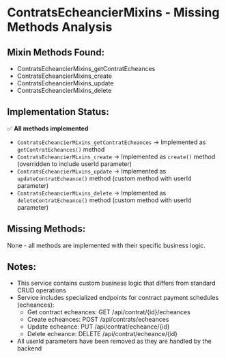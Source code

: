 # ContratsEcheancierMixins - Missing Methods Analysis

## Mixin Methods Found:
- ContratsEcheancierMixins_getContratEcheances
- ContratsEcheancierMixins_create
- ContratsEcheancierMixins_update
- ContratsEcheancierMixins_delete

## Implementation Status:
✅ **All methods implemented**

- `ContratsEcheancierMixins_getContratEcheances` → Implemented as `getContratEcheances()` method
- `ContratsEcheancierMixins_create` → Implemented as `create()` method (overridden to include userId parameter)
- `ContratsEcheancierMixins_update` → Implemented as `updateContratEcheance()` method (custom method with userId parameter)
- `ContratsEcheancierMixins_delete` → Implemented as `deleteContratEcheance()` method (custom method with userId parameter)

## Missing Methods:
None - all methods are implemented with their specific business logic.

## Notes:
- This service contains custom business logic that differs from standard CRUD operations
- Service includes specialized endpoints for contract payment schedules (echeances):
  - Get contract echeances: GET /api/contrat/{id}/echeances
  - Create echeances: POST /api/contrats/echeances
  - Update echeance: PUT /api/contrat/echeance/{id}
  - Delete echeance: DELETE /api/contrat/echeance/{id}
- All userId parameters have been removed as they are handled by the backend
